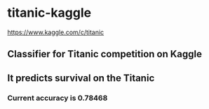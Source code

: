 # titanic-kaggle
https://www.kaggle.com/c/titanic

## Classifier for Titanic competition on Kaggle

## It predicts survival on the Titanic
### Current accuracy is 0.78468 
